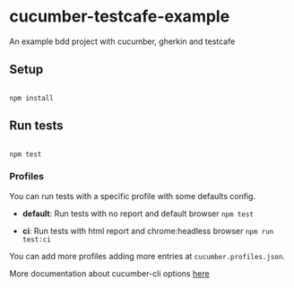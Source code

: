 # cucumber-testcafe-example

An example bdd project with cucumber, gherkin and testcafe


## Setup

```

npm install

```


## Run tests

```

npm test

```


### Profiles

You can run tests with a specific profile with some defaults config.

*  **default**: Run tests with no report and default browser
	`npm test`

*  **ci**: Run tests with html report and chrome:headless browser
	`npm run test:ci`

You can add more profiles adding more entries at `cucumber.profiles.json`.

More documentation about cucumber-cli options [here](https://github.com/cucumber/cucumber-js/blob/master/docs/cli.md)
